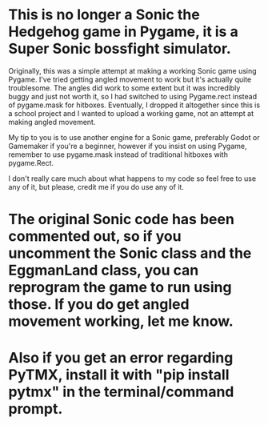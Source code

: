 # This is no longer a Sonic the Hedgehog game in Pygame, it is a Super Sonic bossfight simulator.
Originally, this was a simple attempt at making a working Sonic game using Pygame. I've tried getting angled movement to work but it's actually quite troublesome. The angles did work to some extent but it was incredibly buggy and just not worth it, so I had switched to using Pygame.rect instead of pygame.mask for hitboxes. Eventually, I dropped it altogether since this is a school project and I wanted to upload a working game, not an attempt at making angled movement.

My tip to you is to use another engine for a Sonic game, preferably Godot or Gamemaker if you're a beginner, however if you insist on using Pygame, remember to use pygame.mask instead of traditional hitboxes with pygame.Rect.

I don't really care much about what happens to my code so feel free to use any of it, but please, credit me if you do use any of it.

# The original Sonic code has been commented out, so if you uncomment the Sonic class and the EggmanLand class, you can reprogram the game to run using those. If you do get angled movement working, let me know.

# Also if you get an error regarding PyTMX, install it with "pip install pytmx" in the terminal/command prompt.

